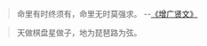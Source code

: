 >命里有时终须有，命里无时莫强求。      --[《增广贤文》](https://so.gushiwen.cn/mingjus/default.aspx?tstr=%e5%a2%9e%e5%b9%bf%e8%b4%a4%e6%96%87) 

>天做棋盘星做子，地为琵琶路为弦。